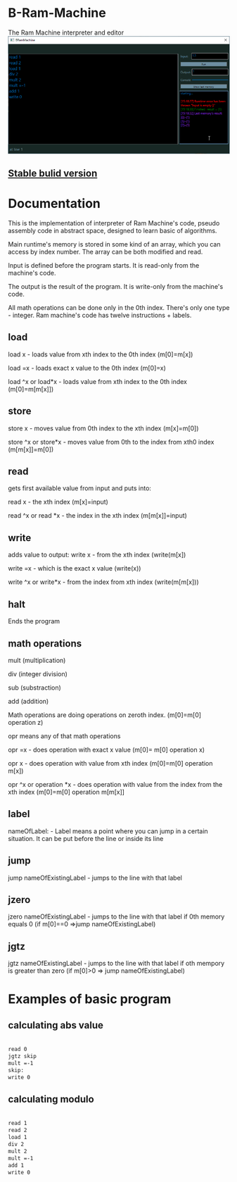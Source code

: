 # B-Ram-Machine
The Ram Machine interpreter and editor
![](https://github.com/Biegus/B-Ram-Machine/blob/master/Images/RamMachineScreen.png)

## [Stable bulid version](https://github.com/Biegus/B-Ram-Machine/releases/tag/0.4.2)

# Documentation

This is the implementation of interpreter of Ram Machine's code, pseudo assembly code in abstract space, designed to learn basic of algorithms.

Main runtime's memory is stored in some kind of an array, which you can access by index number. The array can be both modified and read.

Input is defined before the program starts. It is read-only from the machine's code.

The output is the result of the program. It is write-only from the machine's code.

All math operations can be done only in the 0th index.
There's only one type - integer.
Ram machine's code has twelve instructions + labels.


## load
load x - loads value from xth index to the 0th index (m[0]=m[x])

load =x - loads exact x value to the 0th index (m[0]=x)

load ^x or load\*x - loads value from xth index to the 0th index (m[0]=m[m[x]])

## store
store x - moves value from 0th index to the xth index (m[x]=m[0])

store ^x or store\*x - moves value from 0th to the index from xth0 index (m[m[x]]=m[0])

## read
gets first available value from input and puts into:

read x - the xth index (m[x]=input)

read ^x or read \*x - the index in the xth index (m[m[x]]=input)

## write
adds value to output:
write x - from the xth index (write(m[x])

write =x - which is the exact x value (write(x))

write ^x or write\*x - from the index from xth index (write(m[m[x]))

## halt 
Ends the program

## math operations
mult (multiplication)

div (integer division)

sub  (substraction)

add (addition)

Math operations are doing operations on zeroth index. (m[0]=m[0] operation z)

opr means any of that math operations

opr =x - does operation with exact x value (m[0]= m[0] operation x)

opr x - does operation with value from xth index (m[0]=m[0] operation m[x])

opr ^x or operation \*x - does operation with value from the index from the xth index (m[0]=m[0] operation m[m[x]]


## label
nameOfLabel: - Label means a point where you can jump in a certain situation. It can be put before the line or inside its line

## jump
jump nameOfExistingLabel - jumps to the line with that label

## jzero
jzero nameOfExistingLabel - jumps to the line with that label if 0th memory equals 0 (if m[0]==0 =>jump nameOfExistingLabel)

## jgtz
jgtz nameOfExistingLabel - jumps to the line with that label if oth mempory is greater than zero (if m[0]>0 => jump nameOfExistingLabel)


# Examples of basic program

## calculating abs value

```

read 0
jgtz skip
mult =-1
skip:
write 0
```
## calculating modulo
```

read 1
read 2
load 1
div 2
mult 2
mult =-1
add 1
write 0
```





